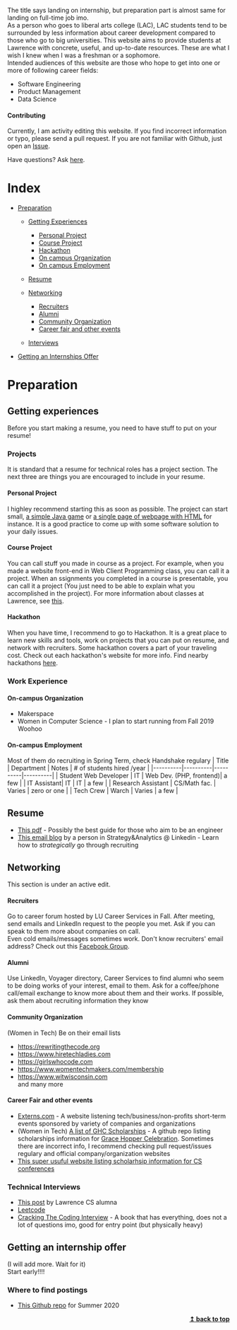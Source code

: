 The title says landing on internship, but preparation part is almost same for landing on full-time job imo. <br/>
As a person who goes to liberal arts college (LAC), LAC students tend to be surrounded by less information about career development compared to those who go to big universities. 
This website aims to provide students at Lawrence with concrete, useful, and up-to-date resources. These are what I wish I knew when I was a freshman or a sophomore.
<br/>
Intended audiences of this website are those who hope to get into one or more of following career fields:
 * Software Engineering
 * Product Management
 * Data Science

 #### Contributing 
 Currently, I am activity editing this website. If you find incorrect information or typo, please send a pull request. If you are not familiar with Github, just open an [Issue](https://github.com/hikarimn/lu_ComputerScience/issues). <br/>

Have questions? Ask [here](https://github.com/hikarimn/lu_ComputerScience/issues).
# Index
* [Preparation](#preparation)
    * [Getting Experiences](#getting-experiences)
        * [Personal Project](#personal-project)
        * [Course Project](#course-project)
        * [Hackathon](#hackathon)
        * [On campus Organization](#on-campus-organization)
        * [On campus Employment](#on-campus-employment)
       
    * [Resume](#resume)
    * [Networking](#networking)
        * [Recruiters](#recruiters)
        * [Alumni](#alumni)
        * [Community Organization](#community-organization)
        * [Career fair and other events](#career-fair-and-other-events)
    * [Interviews](#technical-interviews)
* [Getting an Internships Offer](#getting-an-internship-offer)


# Preparation
## Getting experiences
Before you start making a resume, you need to have stuff to put on your resume!

### Projects
It is standard that a resume for technical roles has a project section. The next three are things you are encouraged to include in your resume.

#### Personal Project
I highley recommend starting this as soon as possible. The project can start small, [a simple Java game](http://zetcode.com/tutorials/javagamestutorial/) or [a single page of webpage with HTML](https://coder-coder.com/how-to-make-simple-website-html/) for instance. It is a good practice to come up with some software solution to your daily issues.

#### Course Project
You can call stuff you made in course as a project. For example, when you made a website front-end in Web Client Programming class, you can call it a project. When an ssignments you completed in a course is presentable, you can call it a project (You just need to be able to explain what you accomplished in the project). For more information about classes at Lawrence, see [this](https://github.com/hikarimn/lu_cs/blob/master/courses.md).

#### Hackathon
When you have time, I recommend to go to Hackathon. It is a great place to learn new skills and tools, work on projects that you can put on resume, and network with recruiters. Some hackathon covers a part of your traveling cost. Check out each hackathon's website for more info. Find nearby hackathons [here](https://mlh.io/seasons/na-2019/events).


### Work Experience
#### On-campus Organization
* Makerspace
* Women in Computer Science - I plan to start running from Fall 2019 Woohoo

#### On-campus Employment
Most of them do recruiting in Spring Term, check Handshake regulary
| Title | Department | Notes | # of students hired /year |
|----------|----------|----------|----------|
| Student Web Developer | IT | Web Dev. (PHP, frontend)| a few |
| IT Assistant| IT | IT | a few |
| Research Assistant | CS/Math fac. | Varies | zero or one |
| Tech Crew | Warch | Varies | a few |


## Resume
* [This pdf](https://drive.google.com/file/d/10b9NZDhPbUOW_C7108IKe9ev6Ed2UG7F/view?usp=sharing) - Possibly the best guide for those who aim to be an engineer
* [This email blog](https://2by22.blog) by a person in Strategy&Analytics @ Linkedin - Learn how to _strategically_ go through recruiting

## Networking
This section is under an active edit.
#### Recruiters 
Go to career forum hosted by LU Career Services in Fall. After meeting, send emails and LinkedIn request to the people you met. Ask if you can speak to them more about companies on call. <br/>
Even cold emails/messages sometimes work. Don't know recruiters' email address? Check out this [Facebook Group](https://www.facebook.com/groups/2054888934622756/).
#### Alumni 
Use LinkedIn, Voyager directory, Career Services to find alumni who seem to be doing works of your interest, email to them. Ask for a coffee/phone call/email exchange to know more about them and their works. If possible, ask them about recruiting information they know
#### Community Organization
(Women in Tech) Be on their email lists
* https://rewritingthecode.org
* https://www.hiretechladies.com
* https://girlswhocode.com
* https://www.womentechmakers.com/membership
* https://www.witwisconsin.com <br/>
and many more

#### Career Fair and other events
* [Externs.com](https://www.xterns.com) - A website listening tech/business/non-profits short-term events sponsored by variety of companies and organizations
* (Women in Tech) [A list of GHC Scholarships](https://github.com/Ladies-Storm-Hackathons/GHC-Scholarships) - A github repo listing scholarships information for [Grace Hopper Celebration](https://ghc.anitab.org). Sometimes there are incorrect info, I recommend checking pull request/issues regulary and official company/organization websites
* [This super usuful website listing scholarhsip information for CS conferences](https://techlovers2020.github.io/Opportunities/)

### Technical Interviews
* [This post](https://medium.com/@sophia.onion/software-engineer-job-search-resources-94206f03affb) by Lawrence CS alumna 
* [Leetcode](https://leetcode.com)
* [Cracking The Coding Interview](https://www.amazon.com/Cracking-Coding-Interview-Programming-Questions/dp/0984782850) - A book that has everything, does not a lot of questions imo, good for entry point (but physically heavy)

## Getting an internship offer 
(I will add more. Wait for it)<br/>
Start early!!!!

### Where to find postings
* [This Github repo](https://github.com/elaine-zheng/summer2020internships/blob/master/README.md) for Summer 2020

<div align="right">
    <b><a href="#index">↥ back to top</a></b>
</div>